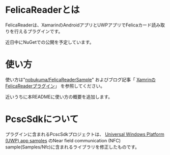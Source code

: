# FelicaReaderとは

FelicaReaderは、XamarinのAndroidアプリとUWPアプリでFelicaカード読み取りを行えるプラグインです。

近日中にNuGetでの公開を予定しています。

# 使い方

使い方は"[nobukuma/FelicaReaderSample](https://github.com/nobukuma/FelicaReaderSample)"
およびブログ記事「
[XamrinのFelicaReaderプラグイン](http://blog.strawhat.net/posts/2017/12/16/felicareader-plugin-for-xamarin/)」
を参照してください。

近いうちに本READMEに使い方の概要を追加します。

# PcscSdkについて

プラグインに含まれるPcscSdkプロジェクトは、
[Universal Windows Platform (UWP) app samples](https://github.com/Microsoft/Windows-universal-samples)
のNear field communication (NFC) sample(Samples/Nfc)に含まれるライブラリを修正したものです。


